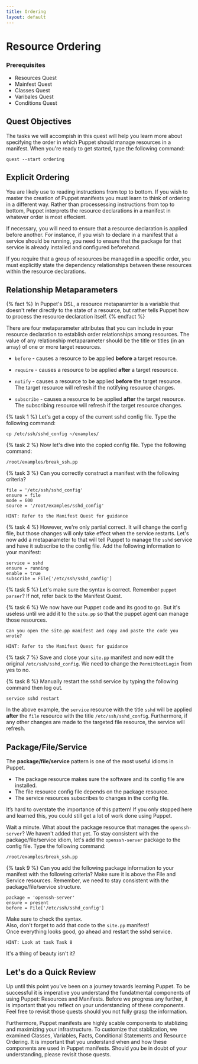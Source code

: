 ```yaml
---
title: Ordering
layout: default
---
```


# Resource Ordering

### Prerequisites

- Resources Quest
- Mainfest Quest
- Classes Quest
- Varibales Quest
- Conditions Quest

## Quest Objectives

The tasks we will accompish in this quest will help you learn more about specifying the order in which Puppet should manage resources in a manifest. When you're ready to get started, type the following command:

	quest --start ordering

## Explicit Ordering

You are likely use to reading instructions from top to bottom. If you wish to master the creation of Puppet manifests you must learn to think of ordering in a different way. Rather than processessing instructions from top to bottom, Puppet interprets the resource declarations in a manifest in whatever order is most effecient.

If necessary, you will need to ensure that a resource declaration is applied before another. For instance, if you wish to declare in a manifest that a service should be running, you need to ensure that the package for that service is already installed and configured beforehand.

If you require that a group of resources be managed in a specific order, you must explicitly state the dependency relationships between these resources within the resource declarations.

## Relationship Metaparameters

{% fact %}
In Puppet's DSL, a resource metaparamter is a variable that doesn't refer directly to the state of a resource, but rather tells Puppet how to process the resource declaration itself.
{% endfact %}

There are four metaparameter attributes that you can include in your resource declaration to establish order relationships among resources. The value of any relationship metaparameter should be the title or titles (in an array) of one or more target resources.

* `before` - causes a resource to be applied **before** a target resource.
	
* `require` - causes a resource to be applied **after** a target resouroce.

* `notify` - causes a resource to be applied **before** the target resource. The target resource will refresh if the notifying resource changes.

* `subscribe` - causes a resource to be applied **after** the target resource. The subscribing resource will refresh if the target resource changes.

{% task 1 %}
Let's get a copy of the current sshd config file. Type the following command:

	cp /etc/ssh/sshd_config ~/examples/

{% task 2 %}
Now let's dive into the copied config file. Type the following command:

	/root/examples/break_ssh.pp

{% task 3 %}
Can you correctly construct a manifest with the following criteria?

	file = '/etc/ssh/sshd_config'
	ensure = file
	mode = 600
	source = '/root/examples/sshd_config'
	
	HINT: Refer to the Manifest Quest for guidance

{% task 4 %}
However, we're only partial correct. It will change the config file, but those changes will only take effect when the service restarts. Let's now add a metaparameter to that will tell Puppet to manage the `sshd` service and have it subscribe to the config file. Add the following information to your manifest:

	service = sshd
	ensure = running
	enable = true
	subscribe = File['/etc/ssh/sshd_config']

{% task 5 %}
Let's make sure the syntax is correct. Remember `puppet parser`? If not, refer back to the Manifest Quest.

{% task 6 %}
We now have our Puppet code and its good to go. But it's useless until we add it to the `site.pp` so that the puppet agent can manage those resources.

	Can you open the site.pp manifest and copy and paste the code you wrote?
	
	HINT: Refer to the Manifest Quest for guidance

{% task 7 %}
Save and close your `site.pp` manifest and now edit the original `/etc/ssh/sshd_config`. We need to change the `PermitRootLogin` from yes to no.

{% task 8 %}
Manually restart the sshd service by typing the following command then log out.

	service sshd restart

In the above example, the `service` resource with the title `sshd` will be applied **after** the `file` resource with the title `/etc/ssh/sshd_config`. Furthermore, if any other changes are made to the targeted file resource, the service will refresh.

## Package/File/Service
The **package/file/service** pattern is one of the most useful idioms in Puppet. 

- The package resource makes sure the software and its config file are installed.
- The file resource config file depends on the package resource.
- The service resources subscribes to changes in the config file.

It’s hard to overstate the importance of this pattern! If you only stopped here and learned this, you could still get a lot of work done using Puppet.

Wait a minute. What about the package resource that manages the `openssh-server`? We haven't added that yet. To stay consistent with the package/file/service idiom, let's add the `openssh-server` package to the config file. Type the following command:

	/root/examples/break_ssh.pp

{% task 9 %}
Can you add the following package information to your manifest with the following criteria? Make sure it is above the File and Service resources. Remember, we need to stay consistent with the package/file/service structure.

	package = 'openssh-server'
	ensure = present
	before = File['/etc/ssh/sshd_config']

Make sure to check the syntax.  
Also, don't forget to add that code to the `site.pp` manifest!  
Once everything looks good, go ahead and restart the sshd service.

	HINT: Look at task Task 8

It's a thing of beauty isn't it?

## Let's do a Quick Review

Up until this point you've been on a journey towards learning Puppet. To be successful it is imperative you understand the fundatmental components of using Puppet: Resources and Manifests. Before we progress any further, it is important that you reflect on your understanding of these components. Feel free to revisit those quests should you not fully grasp the information. 

Furthermore, Puppet manifests are highly scable components to stablizing and maximizing your infrastructure. To customize that stablization, we examined Classes, Variables, Facts, Conditional Statements and Resource Ordering. It is important that you understand when and how these components are used in Puppet manifests. Should you be in doubt of your understanding, please revisit those quests. 
